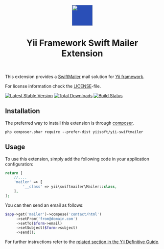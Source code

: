 <p align="center">
    <a href="https://swiftmailer.symfony.com/" target="_blank" rel="external">
        <img src="https://swiftmailer.symfony.com/images/logo.png" height="68px" style="background-color:#2a4fb7">
    </a>
    <h1 align="center">Yii Framework Swift Mailer Extension</h1>
    <br>
</p>

This extension provides a [SwiftMailer](https://swiftmailer.symfony.com/) mail solution for [Yii framework](http://www.yiiframework.com).

For license information check the [LICENSE](LICENSE.md)-file.

[![Latest Stable Version](https://poser.pugx.org/yiisoft/yii-swiftmailer/v/stable.png)](https://packagist.org/packages/yiisoft/yii-swiftmailer)
[![Total Downloads](https://poser.pugx.org/yiisoft/yii-swiftmailer/downloads.png)](https://packagist.org/packages/yiisoft/yii-swiftmailer)
[![Build Status](https://travis-ci.org/yiisoft/yii-swiftmailer.svg?branch=master)](https://travis-ci.org/yiisoft/yii-swiftmailer)

## Installation

The preferred way to install this extension is through [composer](http://getcomposer.org/download/).

```
php composer.phar require --prefer-dist yiisoft/yii-swiftmailer
```

## Usage

To use this extension,  simply add the following code in your application configuration:

```php
return [
    //....
    'mailer' => [
        '__class' => yii\swiftmailer\Mailer::class,
    ],
];
```

You can then send an email as follows:

```php
$app->get('mailer')->compose('contact/html')
     ->setFrom('from@domain.com')
     ->setTo($form->email)
     ->setSubject($form->subject)
     ->send();
```

For further instructions refer to the [related section in the Yii Definitive Guide](http://www.yiiframework.com/doc-2.0/guide-tutorial-mailing.html).

